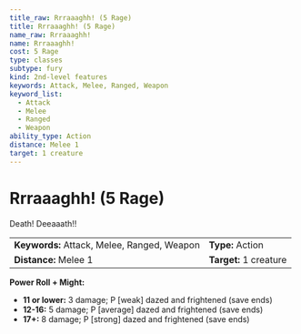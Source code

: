 ```yaml
---
title_raw: Rrraaaghh! (5 Rage)
title: Rrraaaghh! (5 Rage)
name_raw: Rrraaaghh!
name: Rrraaaghh!
cost: 5 Rage
type: classes
subtype: fury
kind: 2nd-level features
keywords: Attack, Melee, Ranged, Weapon
keyword_list:
  - Attack
  - Melee
  - Ranged
  - Weapon
ability_type: Action
distance: Melee 1
target: 1 creature
---
```


# Rrraaaghh! (5 Rage)

Death! Deeaaath!!

|                                             |                        |
| :------------------------------------------ | :--------------------- |
| **Keywords:** Attack, Melee, Ranged, Weapon | **Type:** Action       |
| **Distance:** Melee 1                       | **Target:** 1 creature |

**Power Roll + Might:**

- **11 or lower:** 3 damage; P \[weak\] dazed and frightened (save ends)
- **12-16:** 5 damage; P \[average\] dazed and frightened (save ends)
- **17+:** 8 damage; P \[strong\] dazed and frightened (save ends)
